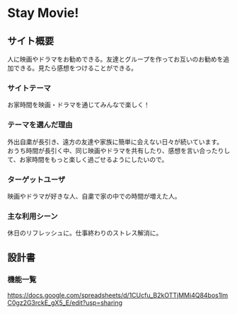# Stay Movie!

## サイト概要
人に映画やドラマをお勧めできる。友達とグループを作ってお互いのお勧めを追加できる。見たら感想をつけることができる。

### サイトテーマ
お家時間を映画・ドラマを通じてみんなで楽しく！

### テーマを選んだ理由
外出自粛が長引き、遠方の友達や家族に簡単に会えない日々が続いています。
おうち時間が長引く中、同じ映画やドラマを共有したり、感想を言い合ったりして、お家時間をもっと楽しく過ごせるようにしたいので。

### ターゲットユーザ
映画やドラマが好きな人、自粛で家の中での時間が増えた人。

### 主な利用シーン
休日のリフレッシュに。仕事終わりのストレス解消に。

## 設計書

### 機能一覧
https://docs.google.com/spreadsheets/d/1CUcfu_B2kOTTjMMi4Q84bos1lmC0gz2G3rckE_gX5_E/edit?usp=sharing


